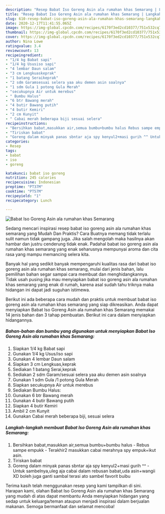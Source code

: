 ```yaml
---
description: "Resep Babat Iso Goreng Asin ala rumahan khas Semarang | Langkah Membuat Babat Iso Goreng Asin ala rumahan khas Semarang Yang Enak Banget"
title: "Resep Babat Iso Goreng Asin ala rumahan khas Semarang | Langkah Membuat Babat Iso Goreng Asin ala rumahan khas Semarang Yang Enak Banget"
slug: 610-resep-babat-iso-goreng-asin-ala-rumahan-khas-semarang-langkah-membuat-babat-iso-goreng-asin-ala-rumahan-khas-semarang-yang-enak-banget
date: 2020-12-17T11:41:55.065Z
image: https://img-global.cpcdn.com/recipes/6170f3ed2cd10377/751x532cq70/babat-iso-goreng-asin-ala-rumahan-khas-semarang-foto-resep-utama.jpg
thumbnail: https://img-global.cpcdn.com/recipes/6170f3ed2cd10377/751x532cq70/babat-iso-goreng-asin-ala-rumahan-khas-semarang-foto-resep-utama.jpg
cover: https://img-global.cpcdn.com/recipes/6170f3ed2cd10377/751x532cq70/babat-iso-goreng-asin-ala-rumahan-khas-semarang-foto-resep-utama.jpg
author: Nina Lowe
ratingvalue: 3.4
reviewcount: 13
recipeingredient:
- "1/4 kg Babat sapi"
- "1/4 kg Ususiso sapi"
- "4 lembar Daun salam"
- "3 cm Lengkuaskeprak"
- "1 batang Seraikeprak"
- "2 sdm Garamsesuai selera yaa aku demen asin soalnya"
- "1 sdm Gula 1 potong Gula Merah"
- "secukupnya Air untuk merebus"
- " Bumbu Halus"
- "6 btr Bawang merah"
- "4 butir Bawang putih"
- "4 butir Kemiri"
- "2 cm Kunyit"
- " Cabai merah beberapa biji sesuai selera"
recipeinstructions:
- "Bersihkan babat,masukkan air,semua bumbu+bumbu halus Rebus sampe empukk Terakhir2 masukkan cabai merahnya spy empuk+ikut asin."
- "Tiriskan babat"
- "Goreng dalam minyak panas sbntar aja spy kenyul2+masi gurih ^^ Untuk sambelnya,uleg aja cabai dalam rebusan babat,uda asin+wangii XD boleh juga ganti sambal terasi ato sambel favorit buibu"
categories:
- Resep
tags:
- babat
- iso
- goreng

katakunci: babat iso goreng 
nutrition: 245 calories
recipecuisine: Indonesian
preptime: "PT37M"
cooktime: "PT57M"
recipeyield: "1"
recipecategory: Lunch

---
```



![Babat Iso Goreng Asin ala rumahan khas Semarang](https://img-global.cpcdn.com/recipes/6170f3ed2cd10377/751x532cq70/babat-iso-goreng-asin-ala-rumahan-khas-semarang-foto-resep-utama.jpg)

Sedang mencari inspirasi resep babat iso goreng asin ala rumahan khas semarang yang Mudah Dan Praktis? Cara Buatnya memang tidak terlalu sulit namun tidak gampang juga. Jika salah mengolah maka hasilnya akan hambar dan justru cenderung tidak enak. Padahal babat iso goreng asin ala rumahan khas semarang yang enak seharusnya mempunyai aroma dan cita rasa yang mampu memancing selera kita.



Banyak hal yang sedikit banyak mempengaruhi kualitas rasa dari babat iso goreng asin ala rumahan khas semarang, mulai dari jenis bahan, lalu pemilihan bahan segar sampai cara membuat dan menghidangkannya. Tidak usah pusing jika mau menyiapkan babat iso goreng asin ala rumahan khas semarang yang enak di rumah, karena asal sudah tahu triknya maka hidangan ini dapat jadi suguhan istimewa.


Berikut ini ada beberapa cara mudah dan praktis untuk membuat babat iso goreng asin ala rumahan khas semarang yang siap dikreasikan. Anda dapat menyiapkan Babat Iso Goreng Asin ala rumahan khas Semarang memakai 14 jenis bahan dan 3 tahap pembuatan. Berikut ini cara dalam menyiapkan hidangannya.

<!--inarticleads1-->

##### Bahan-bahan dan bumbu yang digunakan untuk menyiapkan Babat Iso Goreng Asin ala rumahan khas Semarang:

1. Siapkan 1/4 kg Babat sapi
1. Gunakan 1/4 kg Usus/iso sapi
1. Gunakan 4 lembar Daun salam
1. Siapkan 3 cm Lengkuas,keprak
1. Sediakan 1 batang Serai,keprak
1. Sediakan 2 sdm Garam/sesuai selera yaa aku demen asin soalnya
1. Gunakan 1 sdm Gula /1 potong Gula Merah
1. Siapkan secukupnya Air untuk merebus
1. Sediakan  Bumbu Halus:
1. Gunakan 6 btr Bawang merah
1. Gunakan 4 butir Bawang putih
1. Siapkan 4 butir Kemiri
1. Ambil 2 cm Kunyit
1. Gunakan  Cabai merah beberapa biji, sesuai selera




<!--inarticleads2-->

##### Langkah-langkah membuat Babat Iso Goreng Asin ala rumahan khas Semarang:

1. Bersihkan babat,masukkan air,semua bumbu+bumbu halus - Rebus sampe empukk - Terakhir2 masukkan cabai merahnya spy empuk+ikut asin.
1. Tiriskan babat
1. Goreng dalam minyak panas sbntar aja spy kenyul2+masi gurih ^^ - Untuk sambelnya,uleg aja cabai dalam rebusan babat,uda asin+wangii XD boleh juga ganti sambal terasi ato sambel favorit buibu




Terima kasih telah menggunakan resep yang kami tampilkan di sini. Harapan kami, olahan Babat Iso Goreng Asin ala rumahan khas Semarang yang mudah di atas dapat membantu Anda menyiapkan hidangan yang sedap untuk keluarga/teman ataupun menjadi inspirasi dalam berjualan makanan. Semoga bermanfaat dan selamat mencoba!
